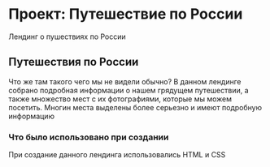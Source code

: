 # Проект: Путешествие по России
Лендинг о пушествиях по России

## Путешествия по России
Что же там такого чего мы не видели обычно? В данном лендинге собрано подробная информации о нашем грядущем путешествии, а также множество мест с их фотографиями, которые мы можем посетить. Многин места выделены более серьезно и имеют подробную информацию

### Что было использовано при создании
При создание данного лендинга использовались HTML и CSS
